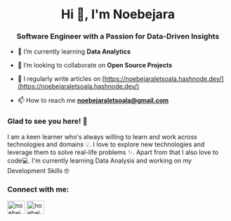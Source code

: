 

<h1 align="center">Hi 👋, I'm Noebejara</h1>
<h3 align="center">Software Engineer with a Passion for Data-Driven Insights</h3>

<!-- <p align="left"> <img src="https://komarev.com/ghpvc/?username=noebejarapaul&label=Profile%20views&color=0e75b6&style=flat" alt="noebejarapaul" /> </p>

<p align="left"> <a href="https://github.com/ryo-ma/github-profile-trophy"><img src="https://github-profile-trophy.vercel.app/?username=noebejarapaul" alt="noebejarapaul" /></a> </p> -->

- 🌱 I’m currently learning **Data Analytics**

- 👯 I’m looking to collaborate on **Open Source Projects**

- 📝 I regularly write articles on [https://noebejaraletsoala.hashnode.dev/](https://noebejaraletsoala.hashnode.dev/)

- 📫 How to reach me **noebejaraletsoala@gmail.com**


<h3 align="left">Glad to see you here! 🤩 </h3>

<p>I am a keen learner who's always willing to learn and work across technologies and domains 💡. I love to explore new technologies and leverage them to solve real-life problems ✨. Apart from that I also love to code💻. I'm currently learning Data Analysis and working on my Development Skills 🤓</p>

<h3 align="left">Connect with me:</h3>
<p align="left">
<a href="https://twitter.com/noebejara" target="blank"><img align="center" src="https://raw.githubusercontent.com/rahuldkjain/github-profile-readme-generator/master/src/images/icons/Social/twitter.svg" alt="noebejara" height="30" width="40" /></a>
<a href="https://linkedin.com/in/noebejara-letsoala-a1a27725b/" target="blank"><img align="center" src="https://raw.githubusercontent.com/rahuldkjain/github-profile-readme-generator/master/src/images/icons/Social/linked-in-alt.svg" alt="noebejara-letsoala-a1a27725b/" height="30" width="40" /></a>
</p>

